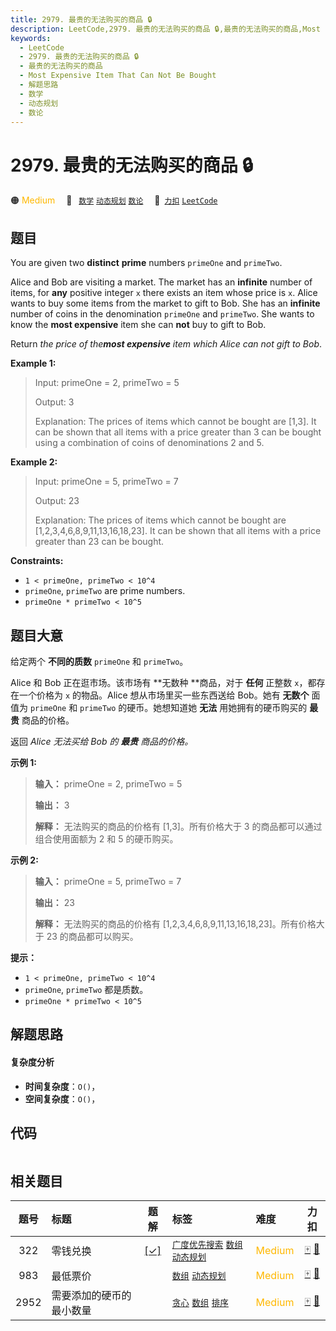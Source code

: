 ```yaml
---
title: 2979. 最贵的无法购买的商品 🔒
description: LeetCode,2979. 最贵的无法购买的商品 🔒,最贵的无法购买的商品,Most Expensive Item That Can Not Be Bought,解题思路,数学,动态规划,数论
keywords:
  - LeetCode
  - 2979. 最贵的无法购买的商品 🔒
  - 最贵的无法购买的商品
  - Most Expensive Item That Can Not Be Bought
  - 解题思路
  - 数学
  - 动态规划
  - 数论
---
```


# 2979. 最贵的无法购买的商品 🔒

🟠 <font color=#ffb800>Medium</font>&emsp; 🔖&ensp; [`数学`](/tag/math.md) [`动态规划`](/tag/dynamic-programming.md) [`数论`](/tag/number-theory.md)&emsp; 🔗&ensp;[`力扣`](https://leetcode.cn/problems/most-expensive-item-that-can-not-be-bought) [`LeetCode`](https://leetcode.com/problems/most-expensive-item-that-can-not-be-bought)

## 题目

You are given two **distinct** **prime** numbers `primeOne` and `primeTwo`.

Alice and Bob are visiting a market. The market has an **infinite** number of
items, for **any** positive integer `x` there exists an item whose price is
`x`. Alice wants to buy some items from the market to gift to Bob. She has an
**infinite** number of coins in the denomination `primeOne` and `primeTwo`.
She wants to know the **most expensive** item she can **not** buy to gift to
Bob.

Return _the price of the**most expensive** item which Alice can not gift to
Bob_.



**Example 1:**

> Input: primeOne = 2, primeTwo = 5
> 
> Output: 3
> 
> Explanation: The prices of items which cannot be bought are [1,3]. It can be shown that all items with a price greater than 3 can be bought using a combination of coins of denominations 2 and 5.

**Example 2:**

> Input: primeOne = 5, primeTwo = 7
> 
> Output: 23
> 
> Explanation: The prices of items which cannot be bought are [1,2,3,4,6,8,9,11,13,16,18,23]. It can be shown that all items with a price greater than 23 can be bought.

**Constraints:**

  * `1 < primeOne, primeTwo < 10^4`
  * `primeOne`, `primeTwo` are prime numbers.
  * `primeOne * primeTwo < 10^5`


## 题目大意

给定两个 **不同的质数**  `primeOne` 和 `primeTwo`。

Alice 和 Bob 正在逛市场。该市场有 **无数种  **商品，对于 **任何** 正整数 `x`，都存在一个价格为 `x` 的物品。Alice
想从市场里买一些东西送给 Bob。她有 **无数个**  面值为 `primeOne` 和 `primeTwo` 的硬币。她想知道她 **无法**
用她拥有的硬币购买的 **最贵** 商品的价格。

返回 _Alice 无法买给  Bob 的 **最贵** 商品的价格。_



**示例 1:**

> 
> 
> 
> 
> 
> **输入：** primeOne = 2, primeTwo = 5
> 
> **输出：** 3
> 
> **解释：** 无法购买的商品的价格有 [1,3]。所有价格大于 3 的商品都可以通过组合使用面额为 2 和 5 的硬币购买。
> 
> 

**示例 2:**

> 
> 
> 
> 
> 
> **输入：** primeOne = 5, primeTwo = 7
> 
> **输出：** 23
> 
> **解释：** 无法购买的商品的价格有 [1,2,3,4,6,8,9,11,13,16,18,23]。所有价格大于 23 的商品都可以购买。
> 
> 



**提示：**

  * `1 < primeOne, primeTwo < 10^4`
  * `primeOne`, `primeTwo` 都是质数。
  * `primeOne * primeTwo < 10^5`


## 解题思路

#### 复杂度分析

- **时间复杂度**：`O()`，
- **空间复杂度**：`O()`，

## 代码

```javascript

```

## 相关题目

<!-- prettier-ignore -->
| 题号 | 标题 | 题解 | 标签 | 难度 | 力扣 |
| :------: | :------ | :------: | :------ | :------ | :------: |
| 322 | 零钱兑换 | [[✓]](/problem/0322.md) |  [`广度优先搜索`](/tag/breadth-first-search.md) [`数组`](/tag/array.md) [`动态规划`](/tag/dynamic-programming.md) | <font color=#ffb800>Medium</font> | [🀄️](https://leetcode.cn/problems/coin-change) [🔗](https://leetcode.com/problems/coin-change) |
| 983 | 最低票价 |  |  [`数组`](/tag/array.md) [`动态规划`](/tag/dynamic-programming.md) | <font color=#ffb800>Medium</font> | [🀄️](https://leetcode.cn/problems/minimum-cost-for-tickets) [🔗](https://leetcode.com/problems/minimum-cost-for-tickets) |
| 2952 | 需要添加的硬币的最小数量 |  |  [`贪心`](/tag/greedy.md) [`数组`](/tag/array.md) [`排序`](/tag/sorting.md) | <font color=#ffb800>Medium</font> | [🀄️](https://leetcode.cn/problems/minimum-number-of-coins-to-be-added) [🔗](https://leetcode.com/problems/minimum-number-of-coins-to-be-added) |